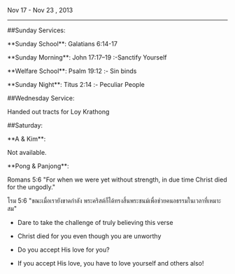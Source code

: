 Nov 17 - Nov 23 , 2013

----

\#\#Sunday Services:

 \*\*Sunday School\*\*: Galatians 6:14-17

 \*\*Sunday Morning\*\*: John 17:17–19 :-Sanctify Yourself

 \*\*Welfare School\*\*: Psalm 19:12 :- Sin binds

 \*\*Sunday Night\*\*: Titus 2:14 :- Peculiar People

\#\#Wednesday Service: 

Handed out tracts for Loy Krathong

\#\#Saturday:

\*\*A & Kim\*\*: 

Not available.

\*\*Pong & Panjong\*\*: 

Romans 5:6 "For when we were yet without strength, in due time Christ died for the ungodly."

โรม 5:6 "ขณะเมื่อเรายังขาดกำลัง พระคริสต์ก็ได้ทรงสิ้นพระชนม์เพื่อช่วยคนอธรรมในเวลาที่เหมาะสม"

 - Dare to take the challenge of truly believing this verse

 - Christ died for you even though you are unworthy

 - Do you accept His love for you?

 - If you accept His love, you have to love yourself and others also!